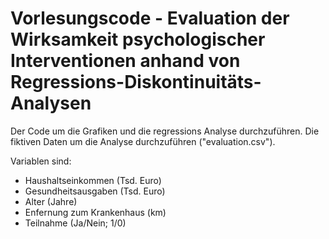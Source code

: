 # Vorlesungscode - Evaluation der Wirksamkeit psychologischer Interventionen anhand von Regressions-Diskontinuitäts-Analysen

Der Code um die Grafiken und die regressions Analyse durchzuführen.
Die fiktiven Daten um die Analyse durchzuführen ("evaluation.csv").


Variablen sind:
- Haushaltseinkommen (Tsd. Euro)
- Gesundheitsausgaben (Tsd. Euro)
- Alter (Jahre)
- Enfernung zum Krankenhaus (km)
- Teilnahme (Ja/Nein; 1/0)
